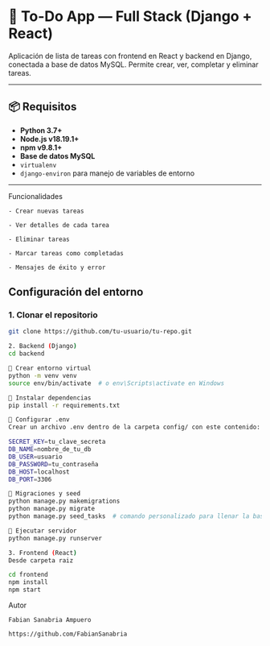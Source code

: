 # 📝 To-Do App — Full Stack (Django + React)

Aplicación de lista de tareas con frontend en React y backend en Django, conectada a base de datos MySQL. Permite crear, ver, completar y eliminar tareas.

---

## 📦 Requisitos

- **Python 3.7+**
- **Node.js v18.19.1+** 
- **npm v9.8.1+** 
- **Base de datos MySQL**
- `virtualenv`
- `django-environ` para manejo de variables de entorno

---
Funcionalidades

    - Crear nuevas tareas

    - Ver detalles de cada tarea

    - Eliminar tareas

    - Marcar tareas como completadas

    - Mensajes de éxito y error


##  Configuración del entorno ##

### 1. Clonar el repositorio

```bash
git clone https://github.com/tu-usuario/tu-repo.git

2. Backend (Django)
cd backend

🔹 Crear entorno virtual
python -m venv venv
source env/bin/activate  # o env\Scripts\activate en Windows

🔹 Instalar dependencias
pip install -r requirements.txt

🔹 Configurar .env
Crear un archivo .env dentro de la carpeta config/ con este contenido:

SECRET_KEY=tu_clave_secreta
DB_NAME=nombre_de_tu_db
DB_USER=usuario
DB_PASSWORD=tu_contraseña
DB_HOST=localhost
DB_PORT=3306

🔹 Migraciones y seed
python manage.py makemigrations
python manage.py migrate
python manage.py seed_tasks  # comando personalizado para llenar la base con tareas de prueba

🔹 Ejecutar servidor
python manage.py runserver

3. Frontend (React)
Desde carpeta raiz

cd frontend
npm install
npm start
```

Autor

    Fabian Sanabria Ampuero

    https://github.com/FabianSanabria